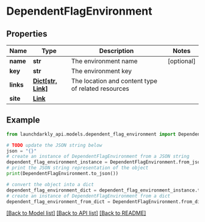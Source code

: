 # DependentFlagEnvironment


## Properties

Name | Type | Description | Notes
------------ | ------------- | ------------- | -------------
**name** | **str** | The environment name | [optional] 
**key** | **str** | The environment key | 
**links** | [**Dict[str, Link]**](Link.md) | The location and content type of related resources | 
**site** | [**Link**](Link.md) |  | 

## Example

```python
from launchdarkly_api.models.dependent_flag_environment import DependentFlagEnvironment

# TODO update the JSON string below
json = "{}"
# create an instance of DependentFlagEnvironment from a JSON string
dependent_flag_environment_instance = DependentFlagEnvironment.from_json(json)
# print the JSON string representation of the object
print(DependentFlagEnvironment.to_json())

# convert the object into a dict
dependent_flag_environment_dict = dependent_flag_environment_instance.to_dict()
# create an instance of DependentFlagEnvironment from a dict
dependent_flag_environment_from_dict = DependentFlagEnvironment.from_dict(dependent_flag_environment_dict)
```
[[Back to Model list]](../README.md#documentation-for-models) [[Back to API list]](../README.md#documentation-for-api-endpoints) [[Back to README]](../README.md)


